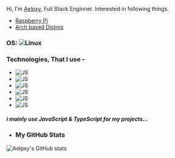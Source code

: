 Hi,
I'm
<a href="https://twitter.com/aelpxy">Aelpxy</a>, Full Stack Enginner.
Interested in following things.
<ul>
<li><a href="https://raspberrypi.org">Raspberry Pi</a></li>
<li><a href="https://archlinux.org/">Arch based Distros</a></li>
</ul>

### OS: ![Linux](https://img.shields.io/badge/OS-black?style=for-the-badge&logo=manjaro)

### Technologies, That I use -

- ![JS](https://img.shields.io/badge/React-black?style=for-the-badge&logo=react)
- ![JS](https://img.shields.io/badge/Vue-black?style=for-the-badge&logo=vue.js)
- ![JS](https://img.shields.io/badge/Svelte-black?style=for-the-badge&logo=svelte)
- ![JS](https://img.shields.io/badge/Express-black?style=for-the-badge&logo=express)
- ![JS](https://img.shields.io/badge/Fastify-black?style=for-the-badge&logo=Fastify)
- ![JS](https://img.shields.io/badge/MongoDB-black?style=for-the-badge&logo=MongoDB)

##### i mainly use JavaScript & TypeScript for my projects...

- ### My GitHub Stats
![Aelpxy's GitHub stats](https://github-readme-stats.vercel.app/api?username=aelpxy&show_icons=true)
